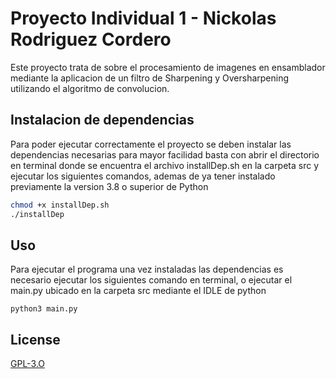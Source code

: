 # Proyecto Individual 1 - Nickolas Rodriguez Cordero

Este proyecto trata de sobre el procesamiento de imagenes en ensamblador mediante la aplicacion de un filtro de Sharpening y Oversharpening utilizando el algoritmo de convolucion.

## Instalacion de dependencias

Para poder ejecutar correctamente el proyecto se deben instalar las dependencias necesarias para mayor facilidad basta con abrir el directorio en terminal donde se encuentra el archivo installDep.sh en la carpeta src y ejecutar los siguientes comandos, ademas de ya tener instalado previamente la version 3.8 o superior de Python

```bash
chmod +x installDep.sh
./installDep
```

## Uso

Para ejecutar el programa una vez instaladas las dependencias es necesario ejecutar los siguientes comando en terminal, o ejecutar el main.py ubicado en la carpeta src mediante el IDLE de python

```batch
python3 main.py
```

## License
[GPL-3.O](https://www.gnu.org/licenses/gpl-3.0.html)